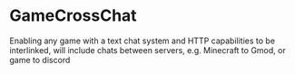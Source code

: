 # GameCrossChat
Enabling any game with a text chat system and HTTP capabilities to be interlinked, will include chats between servers, e.g. Minecraft to Gmod, or game to discord
